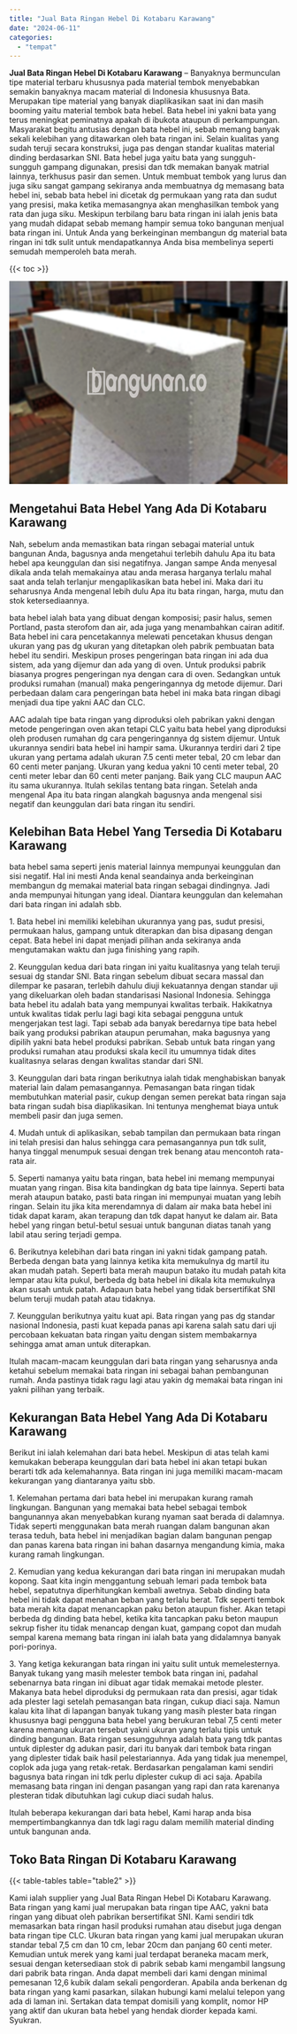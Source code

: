 ```yaml
---
title: "Jual Bata Ringan Hebel Di Kotabaru Karawang"
date: "2024-06-11"
categories: 
  - "tempat"
---
```


**Jual Bata Ringan Hebel Di Kotabaru Karawang** – Banyaknya bermunculan tipe material terbaru khususnya pada material tembok menyebabkan semakin banyaknya macam material di Indonesia khususnya Bata. Merupakan tipe material yang banyak diaplikasikan saat ini dan masih booming yaitu material tembok bata hebel. Bata hebel ini yakni bata yang terus meningkat peminatnya apakah di ibukota ataupun di perkampungan. Masyarakat begitu antusias dengan bata hebel ini, sebab memang banyak sekali kelebihan yang ditawarkan oleh bata ringan ini. Selain kualitas yang sudah teruji secara konstruksi, juga pas dengan standar kualitas material dinding berdasarkan SNI. Bata hebel juga yaitu bata yang sungguh-sungguh gampang digunakan, presisi dan tdk memakan banyak matrial lainnya, terkhusus pasir dan semen. Untuk membuat tembok yang lurus dan juga siku sangat gampang sekiranya anda membuatnya dg memasang bata hebel ini, sebab bata hebel ini dicetak dg permukaan yang rata dan sudut yang presisi, maka ketika memasangnya akan menghasilkan tembok yang rata dan juga siku. Meskipun terbilang baru bata ringan ini ialah jenis bata yang mudah didapat sebab memang hampir semua toko bangunan menjual bata ringan ini. Untuk Anda yang berkeinginan membangun dg material bata ringan ini tdk sulit untuk mendapatkannya Anda bisa membelinya seperti semudah memperoleh bata merah.

{{< toc >}}

![Jual Bata Ringan Hebel Di Kotabaru Karawang](/images/jual-hebel-murah-30.png)

## Mengetahui Bata Hebel Yang Ada Di Kotabaru Karawang

Nah, sebelum anda memastikan bata ringan sebagai material untuk bangunan Anda, bagusnya anda mengetahui terlebih dahulu Apa itu bata hebel apa keunggulan dan sisi negatifnya. Jangan sampe Anda menyesal dikala anda telah memakainya atau anda merasa harganya terlalu mahal saat anda telah terlanjur mengaplikasikan bata hebel ini. Maka dari itu seharusnya Anda mengenal lebih dulu Apa itu bata ringan, harga, mutu dan stok ketersediaannya.

bata hebel ialah bata yang dibuat dengan komposisi; pasir halus, semen Portland, pasta sterofom dan air, ada juga yang menambahkan cairan aditif. Bata hebel ini cara pencetakannya melewati pencetakan khusus dengan ukuran yang pas dg ukuran yang ditetapkan oleh pabrik pembuatan bata hebel itu sendiri. Meskipun proses pengeringan bata ringan ini ada dua sistem, ada yang dijemur dan ada yang di oven. Untuk produksi pabrik biasanya progres pengeringan nya dengan cara di oven. Sedangkan untuk produksi rumahan (manual) maka pengeringannya dg metode dijemur. Dari perbedaan dalam cara pengeringan bata hebel ini maka bata ringan dibagi menjadi dua tipe yakni AAC dan CLC.

AAC adalah tipe bata ringan yang diproduksi oleh pabrikan yakni dengan metode pengeringan oven akan tetapi CLC yaitu bata hebel yang diproduksi oleh produsen rumahan dg cara pengeringannya dg sistem dijemur. Untuk ukurannya sendiri bata hebel ini hampir sama. Ukurannya terdiri dari 2 tipe ukuran yang pertama adalah ukuran 7.5 centi meter tebal, 20 cm lebar dan 60 centi meter panjang. Ukuran yang kedua yakni 10 centi meter tebal, 20 centi meter lebar dan 60 centi meter panjang. Baik yang CLC maupun AAC itu sama ukurannya. Itulah sekilas tentang bata ringan. Setelah anda mengenal Apa itu bata ringan alangkah bagusnya anda mengenal sisi negatif dan keunggulan dari bata ringan itu sendiri.

## Kelebihan Bata Hebel Yang Tersedia Di Kotabaru Karawang

bata hebel sama seperti jenis material lainnya mempunyai keunggulan dan sisi negatif. Hal ini mesti Anda kenal seandainya anda berkeinginan membangun dg memakai material bata ringan sebagai dindingnya. Jadi anda mempunyai hitungan yang ideal. Diantara keunggulan dan kelemahan dari bata ringan ini adalah sbb.

1\. Bata hebel ini memiliki kelebihan ukurannya yang pas, sudut presisi, permukaan halus, gampang untuk diterapkan dan bisa dipasang dengan cepat. Bata hebel ini dapat menjadi pilihan anda sekiranya anda mengutamakan waktu dan juga finishing yang rapih.

2\. Keunggulan kedua dari bata ringan ini yaitu kualitasnya yang telah teruji sesuai dg standar SNI. Bata ringan sebelum dibuat secara massal dan dilempar ke pasaran, terlebih dahulu diuji kekuatannya dengan standar uji yang dikeluarkan oleh badan standarisasi Nasional Indonesia. Sehingga bata hebel itu adalah bata yang mempunyai kwalitas terbaik. Hakikatnya untuk kwalitas tidak perlu lagi bagi kita sebagai pengguna untuk mengerjakan test lagi. Tapi sebab ada banyak beredarnya tipe bata hebel baik yang produksi pabrikan ataupun perumahan, maka bagusnya yang dipilih yakni bata hebel produksi pabrikan. Sebab untuk bata ringan yang produksi rumahan atau produksi skala kecil itu umumnya tidak dites kualitasnya selaras dengan kwalitas standar dari SNI.

3\. Keunggulan dari bata ringan berikutnya ialah tidak menghabiskan banyak material lain dalam pemasangannya. Pemasangan bata ringan tidak membutuhkan material pasir, cukup dengan semen perekat bata ringan saja bata ringan sudah bisa diaplikasikan. Ini tentunya menghemat biaya untuk membeli pasir dan juga semen.

4\. Mudah untuk di aplikasikan, sebab tampilan dan permukaan bata ringan ini telah presisi dan halus sehingga cara pemasangannya pun tdk sulit, hanya tinggal menumpuk sesuai dengan trek benang atau mencontoh rata-rata air.

5\. Seperti namanya yaitu bata ringan, bata hebel ini memang mempunyai muatan yang ringan. Bisa kita bandingkan dg bata tipe lainnya. Seperti bata merah ataupun batako, pasti bata ringan ini mempunyai muatan yang lebih ringan. Selain itu jika kita merendamnya di dalam air maka bata hebel ini tidak dapat karam, akan terapung dan tdk dapat hanyut ke dalam air. Bata hebel yang ringan betul-betul sesuai untuk bangunan diatas tanah yang labil atau sering terjadi gempa.

6\. Berikutnya kelebihan dari bata ringan ini yakni tidak gampang patah. Berbeda dengan bata yang lainnya ketika kita memukulnya dg martil itu akan mudah patah. Seperti bata merah maupun batako itu mudah patah kita lempar atau kita pukul, berbeda dg bata hebel ini dikala kita memukulnya akan susah untuk patah. Adapaun bata hebel yang tidak bersertifikat SNI belum teruji mudah patah atau tidaknya.

7\. Keunggulan berikutnya yaitu kuat api. Bata ringan yang pas dg standar nasional Indonesia, pasti kuat kepada panas api karena salah satu dari uji percobaan kekuatan bata ringan yaitu dengan sistem membakarnya sehingga amat aman untuk diterapkan.

Itulah macam-macam keunggulan dari bata ringan yang seharusnya anda ketahui sebelum memakai bata ringan ini sebagai bahan pembangunan rumah. Anda pastinya tidak ragu lagi atau yakin dg memakai bata ringan ini yakni pilihan yang terbaik.

## Kekurangan Bata Hebel Yang Ada Di Kotabaru Karawang

Berikut ini ialah kelemahan dari bata hebel. Meskipun di atas telah kami kemukakan beberapa keunggulan dari bata hebel ini akan tetapi bukan berarti tdk ada kelemahannya. Bata ringan ini juga memiliki macam-macam kekurangan yang diantaranya yaitu sbb.

1\. Kelemahan pertama dari bata hebel ini merupakan kurang ramah lingkungan. Bangunan yang memakai bata hebel sebagai tembok bangunannya akan menyebabkan kurang nyaman saat berada di dalamnya. Tidak seperti menggunakan bata merah ruangan dalam bangunan akan terasa teduh, bata hebel ini menjadikan bagian dalam bangunan pengap dan panas karena bata ringan ini bahan dasarnya mengandung kimia, maka kurang ramah lingkungan.

2\. Kemudian yang kedua kekurangan dari bata ringan ini merupakan mudah kopong. Saat kita ingin menggantung sebuah lemari pada tembok bata hebel, sepatutnya diperhitungkan kembali awetnya. Sebab dinding bata hebel ini tidak dapat menahan beban yang terlalu berat. Tdk seperti tembok bata merah kita dapat menancapkan paku beton ataupun fisher. Akan tetapi berbeda dg dinding bata hebel, ketika kita tancapkan paku beton maupun sekrup fisher itu tidak menancap dengan kuat, gampang copot dan mudah sempal karena memang bata ringan ini ialah bata yang didalamnya banyak pori-porinya.

3\. Yang ketiga kekurangan bata ringan ini yaitu sulit untuk memelesternya. Banyak tukang yang masih melester tembok bata ringan ini, padahal sebenarnya bata ringan ini dibuat agar tidak memakai metode plester. Makanya bata hebel diproduksi dg permukaan rata dan presisi, agar tidak ada plester lagi setelah pemasangan bata ringan, cukup diaci saja. Namun kalau kita lihat di lapangan banyak tukang yang masih plester bata ringan khususnya bagi pengguna bata hebel yang berukuran tebal 7,5 centi meter karena memang ukuran tersebut yakni ukuran yang terlalu tipis untuk dinding bangunan. Bata ringan sesungguhnya adalah bata yang tdk pantas untuk diplester dg adukan pasir, dari itu banyak dari tembok bata ringan yang diplester tidak baik hasil pelestariannya. Ada yang tidak jua menempel, coplok ada juga yang retak-retak. Berdasarkan pengalaman kami sendiri bagusnya bata ringan ini tdk perlu diplester cukup di aci saja. Apabila memasang bata ringan ini dengan pasangan yang rapi dan rata karenanya plesteran tidak dibutuhkan lagi cukup diaci sudah halus.

Itulah beberapa kekurangan dari bata hebel, Kami harap anda bisa mempertimbangkannya dan tdk lagi ragu dalam memilih material dinding untuk bangunan anda.

## Toko Bata Ringan Di Kotabaru Karawang

{{< table-tables table="table2" >}}

Kami ialah supplier yang Jual Bata Ringan Hebel Di Kotabaru Karawang. Bata ringan yang kami jual merupakan bata ringan tipe AAC, yakni bata ringan yang dibuat oleh pabrikan bersertifikat SNI. Kami sendiri tdk memasarkan bata ringan hasil produksi rumahan atau disebut juga dengan bata ringan tipe CLC. Ukuran bata ringan yang kami jual merupakan ukuran standar tebal 7,5 cm dan 10 cm, lebar 20cm dan panjang 60 centi meter. Kemudian untuk merek yang kami jual terdapat beraneka macam merk, sesuai dengan ketersediaan stok di pabrik sebab kami mengambil langsung dari pabrik bata ringan. Anda dapat membeli dari kami dengan minimal pemesanan 12,6 kubik dalam sekali pengorderan. Apabila anda berkenan dg bata ringan yang kami pasarkan, silakan hubungi kami melalui telepon yang ada di laman ini. Sertakan data tempat domisili yang komplit, nomor HP yang aktif dan ukuran bata hebel yang hendak diorder kepada kami. Syukran.
